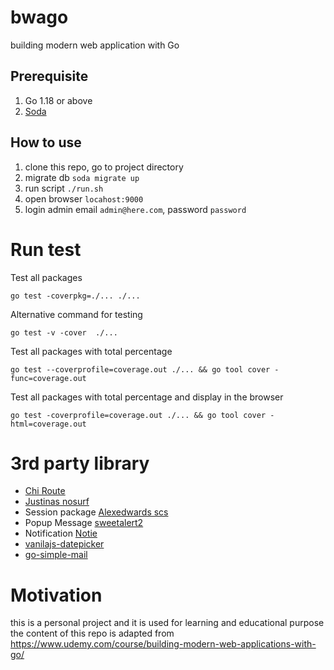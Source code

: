 # bwago
building modern web application with Go

## Prerequisite

1. Go 1.18 or above
2. [Soda](https://gobuffalo.io/documentation/database/soda/)


## How to use

1. clone this repo, go to project directory 
2. migrate db `soda migrate up`
3. run script `./run.sh`
4. open browser `locahost:9000`
5. login admin email `admin@here.com`, password `password`

# Run test

Test all packages

```
go test -coverpkg=./... ./...
```

Alternative command for testing

```
go test -v -cover  ./...
```

Test all packages with total percentage

```
go test --coverprofile=coverage.out ./... && go tool cover -func=coverage.out
```

Test all packages with total percentage and display in the browser

```
go test -coverprofile=coverage.out ./... && go tool cover -html=coverage.out
```

# 3rd party library

- [Chi Route](https://github.com/go-chi/chi)
- [Justinas nosurf](https://github.com/justinas/nosurf)
- Session package [Alexedwards scs](https://github.com/alexedwards/scs)
- Popup Message [sweetalert2](https://github.com/sweetalert2/sweetalert2) 
- Notification [Notie](https://jaredreich.com/notie/)
- [vanilajs-datepicker](https://mymth.github.io/vanillajs-datepicker/#/)
- [go-simple-mail](https://github.com/xhit/go-simple-mail)

# Motivation

this is a personal project and it is used for learning and educational purpose
the content of this repo is adapted from https://www.udemy.com/course/building-modern-web-applications-with-go/

